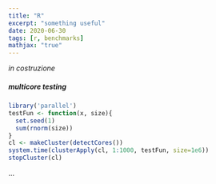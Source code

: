 ```yaml
---
title: "R"
excerpt: "something useful"
date: 2020-06-30
tags: [r, benchmarks]
mathjax: "true"
---
```


*in costruzione*

##### multicore testing
```r
library('parallel')
testFun <- function(x, size){
  set.seed(1)
  sum(rnorm(size))
}
cl <- makeCluster(detectCores())
system.time(clusterApply(cl, 1:1000, testFun, size=1e6))
stopCluster(cl)
```











...
